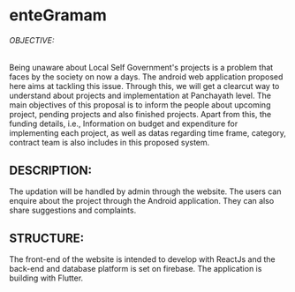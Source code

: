 # enteGramam



###### OBJECTIVE: 
  Being unaware about Local Self Government's projects is a problem that faces by the society on now a days.
The android web application proposed here aims at tackling this issue. 
  Through this, we will get a clearcut way to understand about projects and implementation at Panchayath level. 
  The main objectives of this proposal is to inform the people about upcoming project, pending projects and also finished projects.
  Apart from this, the funding details, i.e., Information on budget and expenditure for implementing each project, as well as datas regarding time frame, category, contract team is also includes in this proposed system. 

## DESCRIPTION:
  The updation will be handled by admin through the website.
  The users can enquire about the project through the Android application. 
  They can also share suggestions and complaints.

## STRUCTURE:
  The front-end of the website is intended to develop with ReactJs and the back-end and database platform is set on firebase. 
  The application is building with Flutter.


